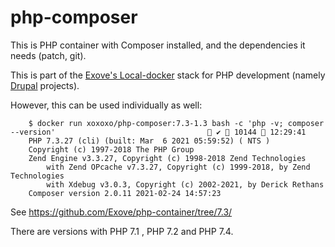 # php-composer

This is PHP container with Composer installed, and the dependencies it needs (patch, git).

This is part of the [Exove's Local-docker](https://github.com/Exove/local-docker) stack for PHP development (namely [Drupal](https://drupal.org) projects).

However, this can be used individually as well:

        $ docker run xoxoxo/php-composer:7.3-1.3 bash -c 'php -v; composer --version'                                   ✔  10144  12:29:41
        PHP 7.3.27 (cli) (built: Mar  6 2021 05:59:52) ( NTS )
        Copyright (c) 1997-2018 The PHP Group
        Zend Engine v3.3.27, Copyright (c) 1998-2018 Zend Technologies
            with Zend OPcache v7.3.27, Copyright (c) 1999-2018, by Zend Technologies
            with Xdebug v3.0.3, Copyright (c) 2002-2021, by Derick Rethans
        Composer version 2.0.11 2021-02-24 14:57:23

See <https://github.com/Exove/php-container/tree/7.3/>

There are versions with PHP 7.1 , PHP 7.2 and PHP 7.4.
